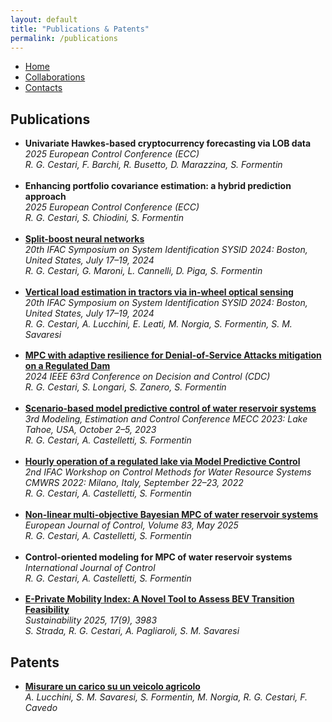 ```yaml
---
layout: default
title: "Publications & Patents"
permalink: /publications
---
```


<style>
  #publications ul > li {
    margin-bottom: 1.2em;
  }
</style>


<nav>
  <ul>
    <li><a href="{{ site.baseurl }}/">Home</a></li>
    <li><a href="{{ site.baseurl }}/collaborations">Collaborations</a></li>
    <li><a href="{{ site.baseurl }}/contacts">Contacts</a></li>
  </ul>
</nav>

<section id="publications">
  <h2>Publications</h2>

  <ul>
    <li>
      <strong>Univariate Hawkes-based cryptocurrency forecasting via LOB data</strong><br>
      <em>2025 European Control Conference (ECC)</em><br>
      <em>R. G. Cestari, F. Barchi, R. Busetto, D. Marazzina, S. Formentin</em>
    </li>
    <li>
      <strong>Enhancing portfolio covariance estimation: a hybrid prediction approach</strong><br>
      <em>2025 European Control Conference (ECC)</em><br>
      <em>R. G. Cestari, S. Chiodini, S. Formentin</em>
    </li>
    <li>
      <strong><a href="https://doi.org/10.1016/j.ifacol.2024.08.535">Split-boost neural networks</a></strong><br>
      <em>20th IFAC Symposium on System Identification SYSID 2024: Boston, United States, July 17–19, 2024</em><br>
      <em>R. G. Cestari, G. Maroni, L. Cannelli, D. Piga, S. Formentin</em>
    </li>
    <li>
      <strong><a href="https://doi.org/10.1016/j.ifacol.2024.08.584">Vertical load estimation in tractors via in-wheel optical sensing</a></strong><br>
      <em>20th IFAC Symposium on System Identification SYSID 2024: Boston, United States, July 17–19, 2024</em><br>
      <em>R. G. Cestari, A. Lucchini, E. Leati, M. Norgia, S. Formentin, S. M. Savaresi</em>
    </li>
    <li>
      <strong><a href="https://doi.org/10.1109/CDC56724.2024.10886552">MPC with adaptive resilience for Denial-of-Service Attacks mitigation on a Regulated Dam</a></strong><br>
      <em>2024 IEEE 63rd Conference on Decision and Control (CDC)</em><br>
      <em>R. G. Cestari, S. Longari, S. Zanero, S. Formentin</em>
    </li>
    <li>
      <strong><a href="https://doi.org/10.1016/j.ifacol.2023.12.043">Scenario-based model predictive control of water reservoir systems</a></strong><br>
      <em>3rd Modeling, Estimation and Control Conference MECC 2023: Lake Tahoe, USA, October 2–5, 2023</em><br>
      <em>R. G. Cestari, A. Castelletti, S. Formentin</em>
    </li>
    <li>
      <strong><a href="https://doi.org/10.1016/j.ifacol.2022.11.002">Hourly operation of a regulated lake via Model Predictive Control</a></strong><br>
      <em>2nd IFAC Workshop on Control Methods for Water Resource Systems CMWRS 2022: Milano, Italy, September 22–23, 2022</em><br>
      <em>R. G. Cestari, A. Castelletti, S. Formentin</em>
    </li>
    <li>
      <strong><a href="https://doi.org/10.1016/j.ejcon.2025.101205">Non-linear multi-objective Bayesian MPC of water reservoir systems</a></strong><br>
      <em>European Journal of Control, Volume 83, May 2025</em><br>
      <em>R. G. Cestari, A. Castelletti, S. Formentin</em>
    </li>
    <li>
      <strong>Control-oriented modeling for MPC of water reservoir systems</strong><br>
      <em>International Journal of Control</em><br>
      <em>R. G. Cestari, A. Castelletti, S. Formentin</em>
    </li>
    <li>
      <strong><a href="https://doi.org/10.3390/su17093983">E-Private Mobility Index: A Novel Tool to Assess BEV Transition Feasibility</a></strong><br>
      <em>Sustainability 2025, 17(9), 3983</em><br>
      <em>S. Strada, R. G. Cestari, A. Pagliaroli, S. M. Savaresi</em>
    </li>
  </ul>
</section>

<section id="patents">
  <h2>Patents</h2>
  <ul>
    <li>
      <a href="https://hdl.handle.net/11311/1282026"><strong>Misurare un carico su un veicolo agricolo</strong></a><br>
      <em>A. Lucchini, S. M. Savaresi, S. Formentin, M. Norgia, R. G. Cestari, F. Cavedo</em>
    </li>
  </ul>
</section>
